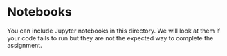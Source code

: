 # Notebooks

You can include Jupyter notebooks in this directory. We will look at them if your code fails to run but they are not the expected way to complete the assignment.
